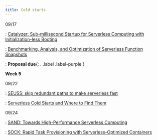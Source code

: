 ```yaml
---
title: Cold starts
---
```



09/17

: [Catalyzer: Sub-millisecond Startup for Serverless Computing with Initialization-less Booting](https://ipads.se.sjtu.edu.cn/_media/publications/catalyzer-asplos20.pdf)

: [Benchmarking, Analysis, and Optimization of Serverless Function Snapshots](https://arxiv.org/abs/2101.09355)
  
: **Proposal due**{: . .label .label-purple }


**Week 5**

09/22

: [SEUSS: skip redundant paths to make serverless fast](https://www.cs.bu.edu/~jappavoo/Resources/Papers/seuss.pdf)

: [Serverless Cold Starts and Where to Find Them](https://arxiv.org/abs/2410.06145)


09/24

: [SAND: Towards High-Performance Serverless Computing](https://www.usenix.org/conference/atc18/presentation/akkus)

: [SOCK: Rapid Task Provisioning with Serverless-Optimized Containers](https://www.usenix.org/conference/atc18/presentation/oakes)
